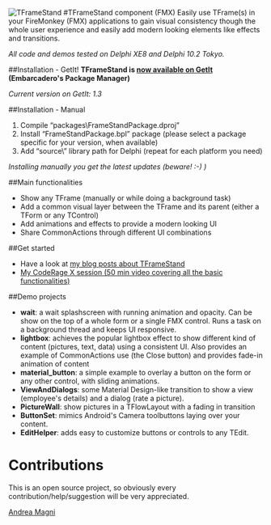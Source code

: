 ![TFrameStand](media/frame_stand_xhdpi.png)
#TFrameStand component (FMX)
Easily use TFrame(s) in your FireMonkey (FMX) applications to gain visual consistency though the whole user experience and easily add modern looking elements like effects and transitions.

_All code and demos tested on Delphi XE8 and Delphi 10.2 Tokyo._

##Installation - GetIt!
**TFrameStand is [now available on GetIt](http://www.andreamagni.eu/wp/2015/10/tframestand-is-now-available-through-getit/) (Embarcadero's Package Manager)**

_Current version on GetIt: 1.3_

##Installation - Manual
1. Compile “packages\FrameStandPackage.dproj”
2. Install “FrameStandPackage.bpl” package (please select a package specific for your version, when available)
3. Add “source\” library path for Delphi (repeat for each platform you need)

_Installing manually you get the latest updates (beware! :-) )_

##Main functionalities
* Show any TFrame (manually or while doing a background task)
* Add a common visual layer between the TFrame and its parent (either a TForm or any TControl)
* Add animations and effects to provide a modern looking UI
* Share CommonActions through different UI combinations

##Get started
* Have a look at [my blog posts about TFrameStand](http://www.andreamagni.eu/wp/tag/tframestand/)
* [My CodeRage X session (50 min video covering all the basic functionalities)](https://www.youtube.com/watch?v=Z6_ZvnCmFCw)

##Demo projects
* **wait**: a wait splashscreen with running animation and opacity. Can be show on the top of a whole form or a single FMX control. Runs a task on a background thread and keeps UI responsive.
* **lightbox**: achieves the popular lightbox effect to show different kind of content (pictures, text, data) using a consistent UI. Also provides an example of CommonActions use (the Close button) and provides fade-in animation of content
* **material_button**: a simple example to overlay a button on the form or any other control, with sliding animations.
* **ViewAndDialogs**: some Material Design-like transition to show a view (employee's details) and a dialog (rate a picture).
* **PictureWall**: show pictures in a TFlowLayout with a fading in transition
* **ButtonSet**: mimics Android's Camera toolbuttons laying over your content.
* **EditHelper**: adds easy to customize buttons or controls to any TEdit.

# Contributions
This is an open source project, so obviously every contribution/help/suggestion will be very appreciated.

[Andrea Magni](http://www.andreamagni.eu)
